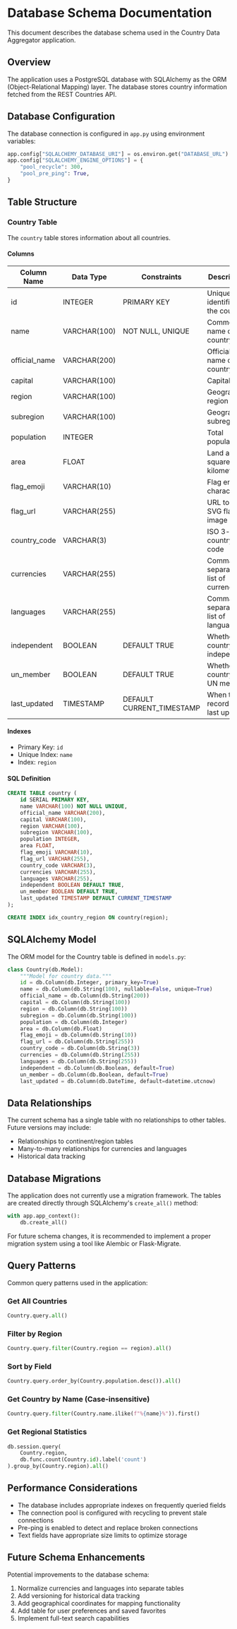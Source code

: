 # Database Schema Documentation

This document describes the database schema used in the Country Data Aggregator application.

## Overview

The application uses a PostgreSQL database with SQLAlchemy as the ORM (Object-Relational Mapping) layer. The database stores country information fetched from the REST Countries API.

## Database Configuration

The database connection is configured in `app.py` using environment variables:

```python
app.config["SQLALCHEMY_DATABASE_URI"] = os.environ.get("DATABASE_URL")
app.config["SQLALCHEMY_ENGINE_OPTIONS"] = {
    "pool_recycle": 300,
    "pool_pre_ping": True,
}
```

## Table Structure

### Country Table

The `country` table stores information about all countries.

#### Columns

| Column Name | Data Type | Constraints | Description |
|-------------|-----------|------------|-------------|
| id | INTEGER | PRIMARY KEY | Unique identifier for the country |
| name | VARCHAR(100) | NOT NULL, UNIQUE | Common name of the country |
| official_name | VARCHAR(200) | | Official name of the country |
| capital | VARCHAR(100) | | Capital city |
| region | VARCHAR(100) | | Geographic region |
| subregion | VARCHAR(100) | | Geographic subregion |
| population | INTEGER | | Total population |
| area | FLOAT | | Land area in square kilometers |
| flag_emoji | VARCHAR(10) | | Flag emoji character |
| flag_url | VARCHAR(255) | | URL to the SVG flag image |
| country_code | VARCHAR(3) | | ISO 3-letter country code |
| currencies | VARCHAR(255) | | Comma-separated list of currencies |
| languages | VARCHAR(255) | | Comma-separated list of languages |
| independent | BOOLEAN | DEFAULT TRUE | Whether the country is independent |
| un_member | BOOLEAN | DEFAULT TRUE | Whether the country is a UN member |
| last_updated | TIMESTAMP | DEFAULT CURRENT_TIMESTAMP | When the record was last updated |

#### Indexes

- Primary Key: `id`
- Unique Index: `name`
- Index: `region`

#### SQL Definition

```sql
CREATE TABLE country (
    id SERIAL PRIMARY KEY,
    name VARCHAR(100) NOT NULL UNIQUE,
    official_name VARCHAR(200),
    capital VARCHAR(100),
    region VARCHAR(100),
    subregion VARCHAR(100),
    population INTEGER,
    area FLOAT,
    flag_emoji VARCHAR(10),
    flag_url VARCHAR(255),
    country_code VARCHAR(3),
    currencies VARCHAR(255),
    languages VARCHAR(255),
    independent BOOLEAN DEFAULT TRUE,
    un_member BOOLEAN DEFAULT TRUE,
    last_updated TIMESTAMP DEFAULT CURRENT_TIMESTAMP
);

CREATE INDEX idx_country_region ON country(region);
```

## SQLAlchemy Model

The ORM model for the Country table is defined in `models.py`:

```python
class Country(db.Model):
    """Model for country data."""
    id = db.Column(db.Integer, primary_key=True)
    name = db.Column(db.String(100), nullable=False, unique=True)
    official_name = db.Column(db.String(200))
    capital = db.Column(db.String(100))
    region = db.Column(db.String(100))
    subregion = db.Column(db.String(100))
    population = db.Column(db.Integer)
    area = db.Column(db.Float)
    flag_emoji = db.Column(db.String(10))
    flag_url = db.Column(db.String(255))
    country_code = db.Column(db.String(3))
    currencies = db.Column(db.String(255))
    languages = db.Column(db.String(255))
    independent = db.Column(db.Boolean, default=True)
    un_member = db.Column(db.Boolean, default=True)
    last_updated = db.Column(db.DateTime, default=datetime.utcnow)
```

## Data Relationships

The current schema has a single table with no relationships to other tables. Future versions may include:

- Relationships to continent/region tables
- Many-to-many relationships for currencies and languages
- Historical data tracking

## Database Migrations

The application does not currently use a migration framework. The tables are created directly through SQLAlchemy's `create_all()` method:

```python
with app.app_context():
    db.create_all()
```

For future schema changes, it is recommended to implement a proper migration system using a tool like Alembic or Flask-Migrate.

## Query Patterns

Common query patterns used in the application:

### Get All Countries
```python
Country.query.all()
```

### Filter by Region
```python
Country.query.filter(Country.region == region).all()
```

### Sort by Field
```python
Country.query.order_by(Country.population.desc()).all()
```

### Get Country by Name (Case-insensitive)
```python
Country.query.filter(Country.name.ilike(f"%{name}%")).first()
```

### Get Regional Statistics
```python
db.session.query(
    Country.region, 
    db.func.count(Country.id).label('count')
).group_by(Country.region).all()
```

## Performance Considerations

- The database includes appropriate indexes on frequently queried fields
- The connection pool is configured with recycling to prevent stale connections
- Pre-ping is enabled to detect and replace broken connections
- Text fields have appropriate size limits to optimize storage

## Future Schema Enhancements

Potential improvements to the database schema:

1. Normalize currencies and languages into separate tables
2. Add versioning for historical data tracking
3. Add geographical coordinates for mapping functionality
4. Add table for user preferences and saved favorites
5. Implement full-text search capabilities